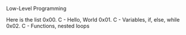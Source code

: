 Low-Level Programming

Here is the list
0x00. C - Hello, World 0x01.
C - Variables, if, else, while
0x02. C - Functions, nested loops
